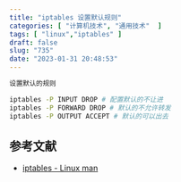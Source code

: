 ```yaml
---
title: "iptables 设置默认规则"
categories: [ "计算机技术", "通用技术"  ]
tags: [ "linux","iptables" ]
draft: false
slug: "735"
date: "2023-01-31 20:48:53"
---
```


```bash
设置默认的规则

iptables -P INPUT DROP # 配置默认的不让进
iptables -P FORWARD DROP # 默认的不允许转发
iptables -P OUTPUT ACCEPT # 默认的可以出去
```

## 参考文献

- [iptables - Linux man](https://wangchujiang.com/linux-command/c/iptables.html#%E8%AE%BE%E7%BD%AE%E9%BB%98%E8%AE%A4%E7%9A%84%E8%A7%84%E5%88%99)

